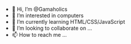 - 👋 Hi, I’m @Gamaholics
- 👀 I’m interested in computers
- 🌱 I’m currently learning HTML/CSS/JavaScript
- 💞️ I’m looking to collaborate on ...
- 📫 How to reach me ...

<!---
Gamaholics/Gamaholics is a ✨ special ✨ repository because its `README.md` (this file) appears on your GitHub profile.
You can click the Preview link to take a look at your changes.
--->
